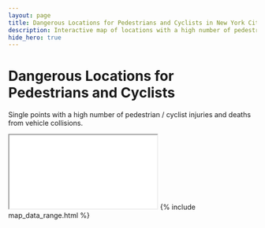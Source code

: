 ```yaml
---
layout: page
title: Dangerous Locations for Pedestrians and Cyclists in New York City
description: Interactive map of locations with a high number of pedestrian / cyclist injuries and deaths from vehicle collisions in New York City (NYC)
hide_hero: true
---
```

# Dangerous Locations for Pedestrians and Cyclists
Single points with a high number of pedestrian / cyclist injuries and deaths from vehicle collisions.

<iframe src="points_serious_map.html"></iframe>
{% include map_data_range.html %}
